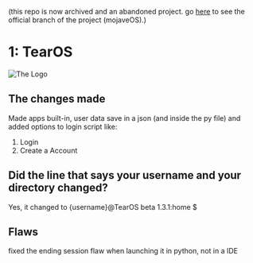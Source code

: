 (this repo is now archived and an abandoned project. go [here](https://github.com/Alejandrix2456github/MojaveOS) to see the official branch of the project (mojaveOS).)
# 1: TearOS
![The Logo](https://github.com/Alejandrix2456github/tear-os-apps-extras/blob/main/Sin%20t%C3%ADtulo.png)
## The changes made
Made apps built-in, user data save in a json (and inside the py file) and added options to login script like:
1. Login
2. Create a Account

## Did the line that says your username and your directory changed?
 Yes, it changed to {username}@TearOS beta 1.3.1:home $

## Flaws
 fixed the ending session flaw when launching it in python, not in a IDE
